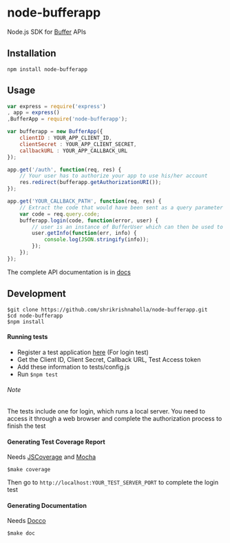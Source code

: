 node-bufferapp
==============

Node.js SDK for [Buffer](http://bufferapp.com) APIs

Installation
------------

```
npm install node-bufferapp
```

Usage
-----

```javascript
var express = require('express')
, app = express()
,BufferApp = require('node-bufferapp');

var bufferapp = new BufferApp({
    clientID : YOUR_APP_CLIENT_ID,
    clientSecret : YOUR_APP_CLIENT_SECRET,
    callbackURL : YOUR_APP_CALLBACK_URL
});

app.get('/auth', function(req, res) {
    // Your user has to authorize your app to use his/her account
    res.redirect(bufferapp.getAuthorizationURI());
});

app.get('YOUR_CALLBACK_PATH', function(req, res) {
    // Extract the code that would have been sent as a query parameter to your callback URL
    var code = req.query.code;
    bufferapp.login(code, function(error, user) {
        // user is an instance of BufferUser which can then be used to make authorized api calls
        user.getInfo(function(err, info) {
            console.log(JSON.stringify(info));
        });
    });
});
```

The complete API documentation is in [docs](http://shrikrishnaholla.github.io/node-bufferapp/docs)

Development
-----------
```
$git clone https://github.com/shrikrishnaholla/node-bufferapp.git
$cd node-bufferapp
$npm install
```

#### Running tests

- Register a test application [here](http://bufferapp.com/developers/apps/create) (For login test)
- Get the Client ID, Client Secret, Callback URL, Test Access token
- Add these information to tests/config.js
- Run ```$npm test```

###### Note
The tests include one for login, which runs a local server. You need to access it through a web browser and complete the authorization process to finish the test

#### Generating Test Coverage Report
Needs [JSCoverage](http://siliconforks.com/jscoverage/) and [Mocha](http://visionmedia.github.io/mocha/#suite-specific-timeouts)
```
$make coverage
```
Then go to `http://localhost:YOUR_TEST_SERVER_PORT` to complete the login test

#### Generating Documentation
Needs [Docco](http://jashkenas.github.io/docco/)
```
$make doc
```
